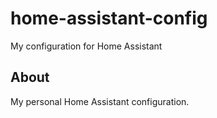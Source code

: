 # home-assistant-config
My configuration for Home Assistant

## About

My personal Home Assistant configuration.
